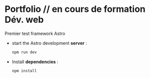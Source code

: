 
# Portfolio // en cours de formation Dév. web

Premier test framework Astro

* start the Astro development **server** : 

    ```bash
    npm run dev
    ```

* Install **dependencies** : 

    ```bash
    npm install
    ```
